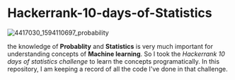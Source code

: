 # Hackerrank-10-days-of-Statistics

![4417030_1594110697_probability](https://user-images.githubusercontent.com/55651740/128310229-3c6e62ee-2a24-4566-a4e7-718dcb461d93.jpg)

the knowledge of **Probablity** and **Statistics** is very much important for understanding concepts of **Machine learning**. So I took the *Hackerrank 10 days of statistics challenge* to learn the concepts programatically. In this repository, I am keeping a record of all the code I've done in that challenge.
